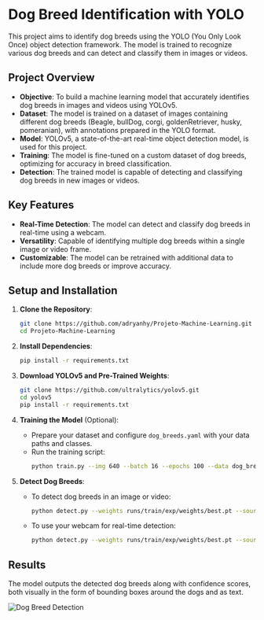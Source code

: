 
# Dog Breed Identification with YOLO

This project aims to identify dog breeds using the YOLO (You Only Look Once) object detection framework. The model is trained to recognize various dog breeds and can detect and classify them in images or videos.

## Project Overview

- **Objective**: To build a machine learning model that accurately identifies dog breeds in images and videos using YOLOv5.
- **Dataset**: The model is trained on a dataset of images containing different dog breeds (Beagle, bullDog, corgi, goldenRetriever, husky, pomeranian), with annotations prepared in the YOLO format.
- **Model**: YOLOv5, a state-of-the-art real-time object detection model, is used for this project.
- **Training**: The model is fine-tuned on a custom dataset of dog breeds, optimizing for accuracy in breed classification.
- **Detection**: The trained model is capable of detecting and classifying dog breeds in new images or videos.

## Key Features

- **Real-Time Detection**: The model can detect and classify dog breeds in real-time using a webcam.
- **Versatility**: Capable of identifying multiple dog breeds within a single image or video frame.
- **Customizable**: The model can be retrained with additional data to include more dog breeds or improve accuracy.

## Setup and Installation

1. **Clone the Repository**:
   ```bash
   git clone https://github.com/adryanhy/Projeto-Machine-Learning.git
   cd Projeto-Machine-Learning
   ```

2. **Install Dependencies**:
   ```bash
   pip install -r requirements.txt
   ```

3. **Download YOLOv5 and Pre-Trained Weights**:
   ```bash
   git clone https://github.com/ultralytics/yolov5.git
   cd yolov5
   pip install -r requirements.txt
   ```

4. **Training the Model** (Optional):
   - Prepare your dataset and configure `dog_breeds.yaml` with your data paths and classes.
   - Run the training script:
     ```bash
     python train.py --img 640 --batch 16 --epochs 100 --data dog_breeds.yaml --weights yolov5s.pt
     ```

5. **Detect Dog Breeds**:
   - To detect dog breeds in an image or video:
     ```bash
     python detect.py --weights runs/train/exp/weights/best.pt --source path_to_image_or_video
     ```
   - To use your webcam for real-time detection:
     ```bash
     python detect.py --weights runs/train/exp/weights/best.pt --source 0
     ```

## Results

The model outputs the detected dog breeds along with confidence scores, both visually in the form of bounding boxes around the dogs and as text.

![Dog Breed Detection](images/train-batch1.jpg)

